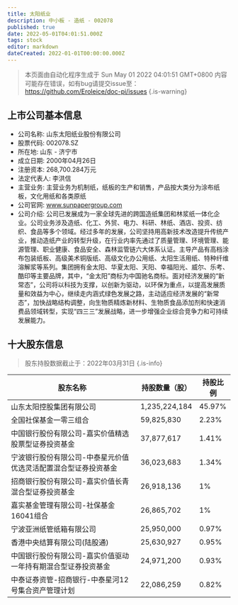 ```yaml
---
title: 太阳纸业
description: 中小板 - 造纸 - 002078
published: true
date: 2022-05-01T04:01:51.000Z
tags: stock
editor: markdown
dateCreated: 2022-01-01T00:00:00.000Z
---
```


> 本页面由自动化程序生成于 Sun May 01 2022 04:01:51 GMT+0800
> 内容可能存在错误，如有bug请提交issue至：https://github.com/Eroleice/doc-pi/issues
{.is-warning}

## 上市公司基本信息
- 公司名称: 山东太阳纸业股份有限公司
- 股票代码: 002078.SZ
- 所在地: 山东 - 济宁市
- 成立日期: 2000年04月26日
- 注册资本: 268,700.284万元
- 法定代表人: 李洪信
- 主营业务: 主营业务为机制纸，纸板的生产和销售，产品按大类分为涂布纸板，文化用纸和各类原纸
- 公司官网: www.sunpapergroup.com
- 公司介绍: 公司已发展成为一家全球先进的跨国造纸集团和林浆纸一体化企业。公司业务涉及造纸、化工、外贸、电力、科研、林纸、酒店、投资、纺织、食品等多个领域。经过多年的发展，公司坚持用高新技术改造提升传统产业，推动造纸产业的转型升级，在行业内率先通过了质量管理、环境管理、能源管理、职业健康、食品安全、森林监管链六大体系认证。主导产品有高档涂布包装纸板、高级美术铜版纸、高级文化办公用纸、太阳生活用纸、特种纤维溶解浆等系列。集团拥有金太阳、华夏太阳、天阳、幸福阳光、威尔、乐考、酷印等主要品牌，其中，“金太阳”商标为中国驰名商标。面对经济发展的“新常态”，公司将以科技为支撑，以创新为驱动，以环保为重点，以提高发展质量和效益为中心，继续走内涵式绿色发展之路，主动适应经济发展的“新常态”，加快战略结构调整，向生物质精炼新材料、生物质食品添加剂和快速消费品领域转型，实现“四三三”发展战略，进一步增强企业综合竞争力和可持续发展能力。


## 十大股东信息
> 股东持股数据截止于：2022年03月31日
{.is-info}

| 股东名称 | 持股数量（股） | 持股比例 |
| --- | --- | --- |
| 山东太阳控股集团有限公司 | 1,235,224,184 | 45.97% |
| 全国社保基金一零三组合 | 59,825,830 | 2.23% |
| 中国银行股份有限公司-嘉实价值精选股票型证券投资基金 | 37,877,617 | 1.41% |
| 宁波银行股份有限公司-中泰星元价值优选灵活配置混合型证券投资基金 | 36,023,683 | 1.34% |
| 招商银行股份有限公司-嘉实价值长青混合型证券投资基金 | 26,918,136 | 1% |
| 嘉实基金管理有限公司-社保基金16041组合 | 26,865,702 | 1% |
| 宁波亚洲纸管纸箱有限公司 | 25,950,000 | 0.97% |
| 香港中央结算有限公司(陆股通) | 25,630,927 | 0.95% |
| 中国银行股份有限公司-嘉实价值驱动一年持有期混合型证券投资基金 | 24,971,200 | 0.93% |
| 中泰证券资管-招商银行-中泰星河12号集合资产管理计划 | 22,086,259 | 0.82% |




